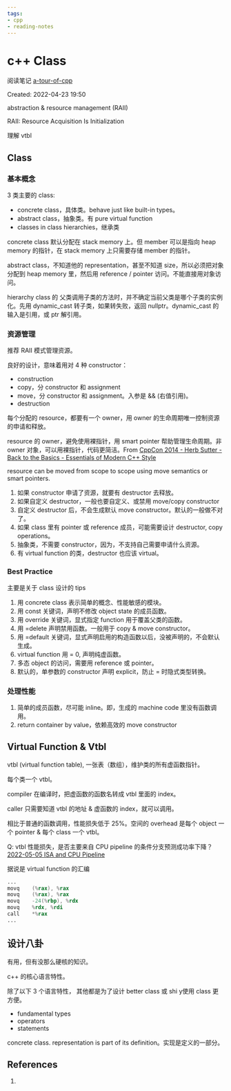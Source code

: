 ```yaml
---
tags:
- cpp
- reading-notes
---
```


# c++ Class

阅读笔记 [a-tour-of-cpp](../paper-notes/a-tour-of-cpp.md)

Created: 2022-04-23 19:50

abstraction & resource management (RAII)

RAII: Resource Acquisition Is Initialization

理解 vtbl

## Class

### 基本概念

3 类主要的 class:
- concrete class，具体类。behave just like built-in types。
- abstract class，抽象类。有 pure virtual function
- classes in class hierarchies，继承类

concrete class 默认分配在 stack memory 上。但 member 可以是指向 heap memory 的指针，在 stack memory 上只需要存储 member 的指针。

abstract class，不知道他的 representation，甚至不知道 size，所以必须把对象分配到 heap memory 里，然后用 reference / pointer 访问。不能直接用对象访问。

hierarchy class 的 父类调用子类的方法时，并不确定当前父类是哪个子类的实例化。先用 dynamic_cast 转子类，如果转失败，返回 nullptr。dynamic_cast 的输入是引用，或 ptr 解引用。

### 资源管理

推荐 RAII 模式管理资源。

良好的设计，意味着用对 4 种 constructor：
- construction
- copy，分 constructor 和 assignment
- move，分 constructor 和 assignment。入参是 && (右值引用)。
- destruction

每个分配的 resource，都要有一个 owner，用 owner 的生命周期唯一控制资源的申请和释放。

resource 的 owner，避免使用裸指针，用 smart pointer 帮助管理生命周期。非 owner 对象，可以用裸指针，代码更简洁。From
[CppCon 2014 - Herb Sutter - Back to the Basics - Essentials of Modern C++ Style](../02-References/CppCon%202014%20-%20Herb%20Sutter%20-%20Back%20to%20the%20Basics%20-%20Essentials%20of%20Modern%20C++%20Style.md)

resource can be moved from scope to scope using move semantics or smart pointers.

1. 如果 constructor 申请了资源，就要有 destructor 去释放。
2. 如果自定义 destructor，一般也要自定义、或禁用 move/copy constructor
3. 自定义 destructor 后，不会生成默认 move constructor。默认的一般做不对了。
4. 如果 class 里有 pointer 或 reference 成员，可能需要设计 destructor, copy operations。
5. 抽象类，不需要 constructor，因为，不支持自己需要申请什么资源。
6. 有 virtual function 的类，destructor 也应该 virtual。

### Best Practice

主要是关于 class 设计的 tips

1. 用 concrete class 表示简单的概念、性能敏感的模块。
2. 用 const 关键词，声明不修改 object state 的成员函数。
3. 用 override 关键词，显式指定 function 用于覆盖父类的函数。
4. 用 =delete 声明禁用函数。一般用于 copy & move constructor。
5. 用 =default 关键词，显式声明启用的构造函数以后，没被声明的，不会默认生成。
6. virtual function 用 = 0, 声明纯虚函数。
7. 多态 object 的访问，需要用 reference 或 pointer。
8. 默认的，单参数的 constructor 声明 explicit，防止 = 时隐式类型转换。

### 处理性能

1. 简单的成员函数，尽可能 inline。即，生成的 machine code 里没有函数调用。
2. return container by value，依赖高效的 move constructor

## Virtual Function & Vtbl

vtbl (virtual function table), 一张表（数组），维护类的所有虚函数指针。

每个类一个 vtbl。

compiler 在编译时，把虚函数的函数名转成 vtbl 里面的 index。

caller 只需要知道 vtbl 的地址 & 虚函数的 index，就可以调用。

相比于普通的函数调用，性能损失低于 25%。空间的 overhead 是每个 object 一个 pointer & 每个 class 一个 vtbl。

Q: vtbl 性能损失，是否主要来自 CPU pipeline 的条件分支预测成功率下降？
[2022-05-05 ISA and CPU Pipeline](../articles/2022-05-05%20ISA%20and%20CPU%20Pipeline.md)

据说是 virtual function 的汇编

```asm
...
movq    (%rax), %rax
movq    (%rax), %rax
movq    -24(%rbp), %rdx
movq    %rdx, %rdi
call    *%rax
...
```

## 设计八卦

有用，但有没那么硬核的知识。

c++ 的核心语言特性。

除了以下 3 个语言特性， 其他都是为了设计 better class 或 shi y使用 class 更方便。

- fundamental types
- operators
- statements

concrete class. representation is part of its definition。实现是定义的一部分。

## References

1.
